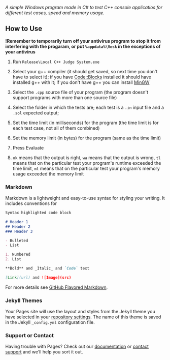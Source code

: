 *A simple Windows program made in C# to test C++ console applicatios for different test cases, speed and memory usage.*

## How to Use

**!Remember to temporarily turn off your antivirus program to stop it from interfering with the progaram, or put ```%appdata%\Vesk``` in the exceptions of your antivirus**

1. Run ```Release\Local C++ Judge System.exe```

3. Select your g++ compiler (it should get saved, so next time you don't have to select it); if you have [Code::Blocks](http://www.codeblocks.org/) installed it should have installed g++ with it; if you don't have g++ you can install [MinGW](http://www.mingw.org/)

3. Select the ```.cpp``` source file of your program (the program doesn't support programs with more than one source file)

4. Select the folder in which the tests are; each test is a ```.in``` input file and a ```.sol``` expected output;

5. Set the time limit (in milliseconds) for the program (the time limit is for each test case, not all of them combined)

6. Set the memory limit (in bytes) for the program (same as the time limit)

7. Press Evaluate

8. ```ok``` means that the output is right, ```wa``` means that the output is wrong, ```tl``` means that on the particular test your program's runtime exceeded the time limit, ```ml``` means that on the particular test your program's memory usage exceeded the memory limit


### Markdown

Markdown is a lightweight and easy-to-use syntax for styling your writing. It includes conventions for

```markdown
Syntax highlighted code block

# Header 1
## Header 2
### Header 3

- Bulleted
- List

1. Numbered
2. List

**Bold** and _Italic_ and `Code` text

[Link](url) and ![Image](src)
```

For more details see [GitHub Flavored Markdown](https://guides.github.com/features/mastering-markdown/).

### Jekyll Themes

Your Pages site will use the layout and styles from the Jekyll theme you have selected in your [repository settings](https://github.com/vesk4000/Local-CPP-Judge-System/settings). The name of this theme is saved in the Jekyll `_config.yml` configuration file.

### Support or Contact

Having trouble with Pages? Check out our [documentation](https://help.github.com/categories/github-pages-basics/) or [contact support](https://github.com/contact) and we’ll help you sort it out.
